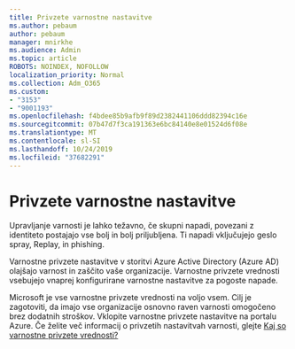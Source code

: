```yaml
---
title: Privzete varnostne nastavitve
ms.author: pebaum
author: pebaum
manager: mnirkhe
ms.audience: Admin
ms.topic: article
ROBOTS: NOINDEX, NOFOLLOW
localization_priority: Normal
ms.collection: Adm_O365
ms.custom:
- "3153"
- "9001193"
ms.openlocfilehash: f4bdee85b9afb9f89d2382441106ddd82394c16e
ms.sourcegitcommit: 07b47d7f3ca191363e6bc84140e8e01524d6f08e
ms.translationtype: MT
ms.contentlocale: sl-SI
ms.lasthandoff: 10/24/2019
ms.locfileid: "37682291"
---
```

# <a name="security-defaults"></a>Privzete varnostne nastavitve

Upravljanje varnosti je lahko težavno, če skupni napadi, povezani z identiteto postajajo vse bolj in bolj priljubljena. Ti napadi vključujejo geslo spray, Replay, in phishing.

Varnostne privzete nastavitve v storitvi Azure Active Directory (Azure AD) olajšajo varnost in zaščito vaše organizacije. Varnostne privzete vrednosti vsebujejo vnaprej konfigurirane varnostne nastavitve za pogoste napade.

Microsoft je vse varnostne privzete vrednosti na voljo vsem. Cilj je zagotoviti, da imajo vse organizacije osnovno raven varnosti omogočeno brez dodatnih stroškov. Vklopite varnostne privzete nastavitve na portalu Azure. Če želite več informacij o privzetih nastavitvah varnosti, glejte [Kaj so varnostne privzete vrednosti?](https://docs.microsoft.com/azure/active-directory/conditional-access/concept-conditional-access-security-defaults)